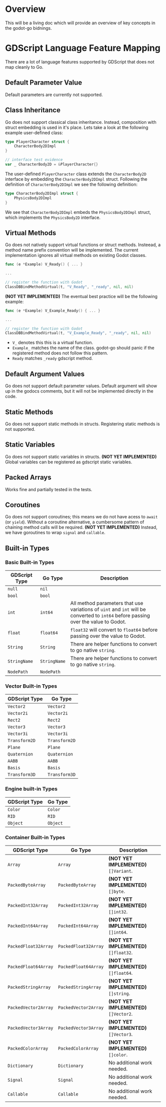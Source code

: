 # Overview

This will be a living doc which will provide an overview of key concepts in the godot-go bidnings.

# GDScript Language Feature Mapping

There are a lot of language features supported by GDScript that does not map cleanly to Go.

## Default Parameter Value

Default parameters are currently not supported.

## Class Inheritance

Go does not support classical class inheritance. Instead, composition with struct embedding is used in it's place. Lets take a look at the following example user-defined class:

```go
type PlayerCharacter struct {
	CharacterBody2DImpl
}

// interface test evidence
var _ CharacterBody2D = &PlayerCharacter{}
```

The user-defined `PlayerCharacter` class extends the `CharacterBody2D` interface by embedding the `CharacterBody2DImpl` struct. Following the definition of `CharacterBody2DImpl` we see the following definition:

```go
type CharacterBody2DImpl struct {
	PhysicsBody2DImpl
}
```

We see that `CharacterBody2DImpl` embeds the `PhysicsBody2DImpl` struct, which implements the `PhysicsBody2D` interface.

## Virtual Methods

Go does not natively support virtual functions or struct methods. Insteead, a method name prefix convention will be implemented. The current implementation ignores all virtual methods on existing Godot classes.

```go
func (e *Example) V_Ready() { ... }

...

// register the function with Godot
ClassDBBindMethodVirtual(t, "V_Ready", "_ready", nil, nil)
```

__(NOT YET IMPLEMENTED)__ The eventual best practice will be the following example:

```go
func (e *Example) V_Example_Ready() { ... }

...

// register the function with Godot
ClassDBBindMethodVirtual(t, "V_Example_Ready", "_ready", nil, nil)
```

* `V_` denotes this this is a virtual function.
* `Example_` matches the name of the class. godot-go should panic if the registered method does not follow this pattern.
* `Ready` matches `_ready` gdscript method.

## Default Argument Values

Go does not support default parameter values. Default argument will show up in the godocs comments, but it will not be implemented directly in the code.

## Static Methods

Go does not support static methods in structs. Registering static methods is not supported.

## Static Variables

Go does not support static variables in structs. __(NOT YET IMPLEMENTED)__ Global variables can be registered as gdscript static variables.

## Packed Arrays

Works fine and partially tested in the tests.

## Coroutines

Go does not support coroutines; this means we do not have acess to `await` (or `yield`). Without a coroutine alternative, a cumbersome pattern of chaining method calls will be required.  __(NOT YET IMPLEMENTED)__ Instead, we have goroutines to wrap `signal` and `callable`.

## Built-in Types

### Basic Built-in Types

| GDScript Type | Go Type | Description |
| --- | --- | --- |
| `null` | `nil` | |
| `bool` | `bool` | |
| `int` | `int64` | All method parameters that use variations of `uint` and `int` will be converted to `int64` before passing over the value to Godot. |
| `float` | `float64` | `float32` will convert to `float64` before passing over the value to Godot. |
| `String` | `String` | There are helper functions to convert to go native `string`. |
| `StringName` | `StringName` | There are helper functions to convert to go native `string`. |
| `NodePath` | `NodePath` | |

### Vector Built-in Types

| GDScript Type | Go Type |
| --- | --- |
| `Vector2` | `Vector2` |
| `Vector2i` | `Vector2i` |
| `Rect2` | `Rect2` |
| `Vector3` | `Vector3` |
| `Vector3i` | `Vector3i` |
| `Transform2D` | `Transform2D` |
| `Plane` | `Plane` |
| `Quaternion` | `Quaternion` |
| `AABB` | `AABB` |
| `Basis` | `Basis` |
| `Transform3D` | `Transform3D` |

### Engine built-in Types

| GDScript Type | Go Type |
| --- | --- |
| `Color` | `Color` |
| `RID` | `RID` |
| `Object` | `Object` |

### Container Built-in Types

| GDScript Type | Go Type | Description |
| --- | --- | --- |
| `Array` | `Array` | __(NOT YET IMPLEMENTED)__ `[]Variant`. |
| `PackedByteArray` | `PackedByteArray` | __(NOT YET IMPLEMENTED)__ `[]byte`. |
| `PackedInt32Array` | `PackedInt32Array` | __(NOT YET IMPLEMENTED)__ `[]int32`. |
| `PackedInt64Array` | `PackedInt64Array` | __(NOT YET IMPLEMENTED)__ `[]int64`. |
| `PackedFloat32Array` | `PackedFloat32Array` | __(NOT YET IMPLEMENTED)__ `[]float32`. |
| `PackedFloat64Array` | `PackedFloat64Array` | __(NOT YET IMPLEMENTED)__ `[]float64`. |
| `PackedStringArray` | `PackedStringArray` | __(NOT YET IMPLEMENTED)__ `[]string`. |
| `PackedVector2Array` | `PackedVector2Array` | __(NOT YET IMPLEMENTED)__ `[]Vector2`. |
| `PackedVector3Array` | `PackedVector3Array` | __(NOT YET IMPLEMENTED)__ `[]Vector3`. |
| `PackedColorArray` | `PackedColorArray` | __(NOT YET IMPLEMENTED)__ `[]color`. |
| `Dictionary` | `Dictionary` | No additional work needed. |
| `Signal` | `Signal` | No additional work needed. |
| `Callable` | `Callable` | No additional work needed. |
